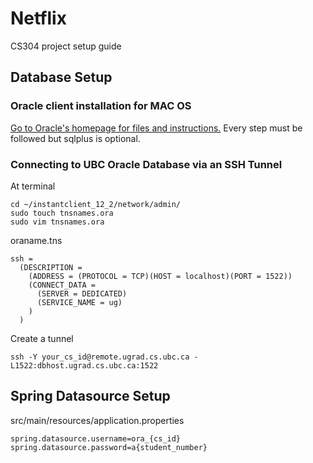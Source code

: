 # Netflix
CS304 project setup guide

## Database Setup
### Oracle client installation for MAC OS
[Go to Oracle's homepage for files and instructions.](http://www.oracle.com/technetwork/topics/intel-macsoft-096467.html)
Every step must be followed but sqlplus is optional.
### Connecting to UBC Oracle Database via an SSH Tunnel
At terminal
```
cd ~/instantclient_12_2/network/admin/
sudo touch tnsnames.ora
sudo vim tnsnames.ora
```
oraname.tns
```
ssh =
  (DESCRIPTION =
    (ADDRESS = (PROTOCOL = TCP)(HOST = localhost)(PORT = 1522))
    (CONNECT_DATA =
      (SERVER = DEDICATED)
      (SERVICE_NAME = ug)
    )
  )
```
Create a tunnel 
```
ssh -Y your_cs_id@remote.ugrad.cs.ubc.ca -L1522:dbhost.ugrad.cs.ubc.ca:1522
```
## Spring Datasource Setup
src/main/resources/application.properties

```
spring.datasource.username=ora_{cs_id}
spring.datasource.password=a{student_number}
```
